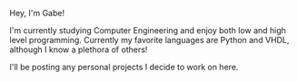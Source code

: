 Hey, I'm Gabe!

I'm currently studying Computer Engineering and enjoy both low and high level programming.
Currently my favorite languages are Python and VHDL, although I know a plethora of others!

I'll be posting any personal projects I decide to work on here.
